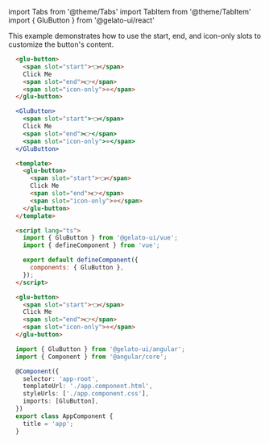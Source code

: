 import Tabs from '@theme/Tabs'
import TabItem from '@theme/TabItem'
import { GluButton } from '@gelato-ui/react'

This example demonstrates how to use the start, end, and icon-only slots to customize the button's content.

<Tabs>
<TabItem value="html" label="Html">

```html live
  <glu-button>
    <span slot="start">👈</span>
    Click Me
    <span slot="end">👉</span>
    <span slot="icon-only">⭐</span>
  </glu-button>
```

</TabItem>
<TabItem value="jsx" label="React">

```jsx live
  <GluButton>
    <span slot="start">👈</span>
    Click Me
    <span slot="end">👉</span>
    <span slot="icon-only">⭐</span>
  </GluButton>
```

</TabItem>
<TabItem value="vue" label="Vue">

```html
  <template>
    <glu-button>
      <span slot="start">👈</span>
      Click Me
      <span slot="end">👉</span>
      <span slot="icon-only">⭐</span>
    </glu-button>
  </template>

  <script lang="ts">
    import { GluButton } from '@gelato-ui/vue';
    import { defineComponent } from 'vue';

    export default defineComponent({
      components: { GluButton },
    });
  </script>
```

</TabItem>
<TabItem value="angular" label="Angular">

```html
  <glu-button>
    <span slot="start">👈</span>
    Click Me
    <span slot="end">👉</span>
    <span slot="icon-only">⭐</span>
  </glu-button>
```

```ts
  import { GluButton } from '@gelato-ui/angular';
  import { Component } from '@angular/core';

  @Component({
    selector: 'app-root',
    templateUrl: './app.component.html',
    styleUrls: ['./app.component.css'],
    imports: [GluButton],
  })
  export class AppComponent {
    title = 'app';
  }
```

</TabItem>
</Tabs>
